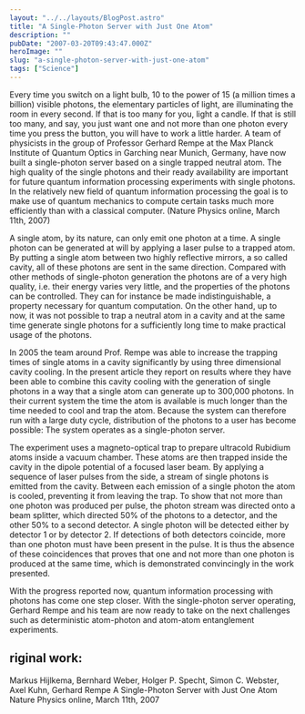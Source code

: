 ```yaml
---
layout: "../../layouts/BlogPost.astro"
title: "A Single-Photon Server with Just One Atom"
description: ""
pubDate: "2007-03-20T09:43:47.000Z"
heroImage: ""
slug: "a-single-photon-server-with-just-one-atom"
tags: ["Science"]
---
```


Every time you switch on a light bulb, 10 to the power of 15 (a million times a billion) visible photons, the elementary particles of light, are illuminating the room in every second. If that is too many for you, light a candle. If that is still too many, and say, you just want one and not more than one photon every time you press the button, you will have to work a little harder. A team of physicists in the group of Professor Gerhard Rempe at the Max Planck Institute of Quantum Optics in Garching near Munich, Germany, have now built a single-photon server based on a single trapped neutral atom. The high quality of the single photons and their ready availability are important for future quantum information processing experiments with single photons. In the relatively new field of quantum information processing the goal is to make use of quantum mechanics to compute certain tasks much more efficiently than with a classical computer. (Nature Physics online, March 11th, 2007)

A single atom, by its nature, can only emit one photon at a time. A single photon can be generated at will by applying a laser pulse to a trapped atom. By putting a single atom between two highly reflective mirrors, a so called cavity, all of these photons are sent in the same direction. Compared with other methods of single-photon generation the photons are of a very high quality, i.e. their energy varies very little, and the properties of the photons can be controlled. They can for instance be made indistinguishable, a property necessary for quantum computation. On the other hand, up to now, it was not possible to trap a neutral atom in a cavity and at the same time generate single photons for a sufficiently long time to make practical usage of the photons.

In 2005 the team around Prof. Rempe was able to increase the trapping times of single atoms in a cavity significantly by using three dimensional cavity cooling. In the present article they report on results where they have been able to combine this cavity cooling with the generation of single photons in a way that a single atom can generate up to 300,000 photons. In their current system the time the atom is available is much longer than the time needed to cool and trap the atom. Because the system can therefore run with a large duty cycle, distribution of the photons to a user has become possible: The system operates as a single-photon server.

The experiment uses a magneto-optical trap to prepare ultracold Rubidium atoms inside a vacuum chamber. These atoms are then trapped inside the cavity in the dipole potential of a focused laser beam. By applying a sequence of laser pulses from the side, a stream of single photons is emitted from the cavity. Between each emission of a single photon the atom is cooled, preventing it from leaving the trap. To show that not more than one photon was produced per pulse, the photon stream was directed onto a beam splitter, which directed 50% of the photons to a detector, and the other 50% to a second detector. A single photon will be detected either by detector 1 or by detector 2. If detections of both detectors coincide, more than one photon must have been present in the pulse. It is thus the absence of these coincidences that proves that one and not more than one photon is produced at the same time, which is demonstrated convincingly in the work presented.

With the progress reported now, quantum information processing with photons has come one step closer. With the single-photon server operating, Gerhard Rempe and his team are now ready to take on the next challenges such as deterministic atom-photon and atom-atom entanglement experiments.

## riginal work:

<span class="tx">Markus Hijlkema, Bernhard Weber, Holger P. Specht, Simon C. Webster, Axel Kuhn, Gerhard Rempe</span>
<span class="e">A Single-Photon Server with Just One Atom</span>
<span class="abtx">Nature Physics online, March 11th, 2007 </span>
